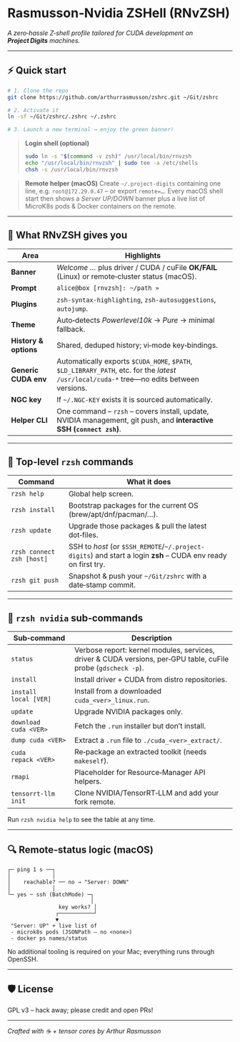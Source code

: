 # Rasmusson‑Nvidia ZSHell (RNvZSH)
*A zero‑hassle Z‑shell profile tailored for CUDA
development on **Project Digits** machines.*

---

## ⚡ Quick start
```bash
# 1. Clone the repo
git clone https://github.com/arthurrasmusson/zshrc.git ~/Git/zshrc

# 2. Activate it
ln -sf ~/Git/zshrc/.zshrc ~/.zshrc

# 3. Launch a new terminal → enjoy the green banner!
````

> **Login shell (optional)**
>
> ```bash
> sudo ln -s "$(command -v zsh)" /usr/local/bin/rnvzsh
> echo "/usr/local/bin/rnvzsh" | sudo tee -a /etc/shells
> chsh -s /usr/local/bin/rnvzsh
> ```

> **Remote helper (macOS)**
> Create `~/.project-digits` containing one line, e.g.
> `root@172.29.0.47` – or export `remote=…`.
> Every macOS shell start then shows a *Server UP/DOWN* banner plus a
> live list of MicroK8s pods & Docker containers on the remote.

---

## 🧰 What RNvZSH gives you

| Area                  | Highlights                                                                                                                                 |
| --------------------- | ------------------------------------------------------------------------------------------------------------------------------------------ |
| **Banner**            | *Welcome …* plus driver / CUDA / cuFile **OK/FAIL** (Linux) or remote‑cluster status (macOS).                                              |
| **Prompt**            | `alice@box [rnvzsh]: ~/path »`                                                                                                             |
| **Plugins**           | `zsh-syntax-highlighting`, `zsh-autosuggestions`, `autojump`.                                                                              |
| **Theme**             | Auto‑detects *Powerlevel10k* → *Pure* → minimal fallback.                                                                                  |
| **History & options** | Shared, deduped history; vi‑mode key‑bindings.                                                                                             |
| **Generic CUDA env**  | Automatically exports `$CUDA_HOME`, `$PATH`, `$LD_LIBRARY_PATH`, etc. for the *latest* `/usr/local/cuda‑*` tree—no edits between versions. |
| **NGC key**           | If `~/.NGC-KEY` exists it is sourced automatically.                                                                                        |
| **Helper CLI**        | One command – `rzsh` – covers install, update, NVIDIA management, git push, and **interactive SSH (`connect zsh`)**.                       |

---

## 📝 Top‑level `rzsh` commands

| Command                   | What it does                                                                                                  |
| ------------------------- | ------------------------------------------------------------------------------------------------------------- |
| `rzsh help`               | Global help screen.                                                                                           |
| `rzsh install`            | Bootstrap packages for the current OS (brew/apt/dnf/pacman/…).                                                |
| `rzsh update`             | Upgrade those packages & pull the latest dot‑files.                                                           |
| `rzsh connect zsh [host]` | SSH to *host* (or `$SSH_REMOTE`/`~/.project-digits`) and start a login **zsh** – CUDA env ready on first try. |
| `rzsh git push`           | Snapshot & push your `~/Git/zshrc` with a date‑stamp commit.                                                  |

---

## 🔧 `rzsh nvidia` sub‑commands

| Sub‑command           | Description                                                                                                    |
| --------------------- | -------------------------------------------------------------------------------------------------------------- |
| `status`              | Verbose report: kernel modules, services, driver & CUDA versions, per‑GPU table, cuFile probe (`gdscheck -p`). |
| `install`             | Install driver + CUDA from distro repositories.                                                                |
| `install local [VER]` | Install from a downloaded `cuda_<ver>_linux.run`.                                                              |
| `update`              | Upgrade NVIDIA packages only.                                                                                  |
| `download cuda <VER>` | Fetch the `.run` installer but don’t install.                                                                  |
| `dump cuda <VER>`     | Extract a `.run` file to `./cuda_<ver>_extract/`.                                                              |
| `cuda repack <VER>`   | Re‑package an extracted toolkit (needs `makeself`).                                                            |
| `rmapi`               | Placeholder for Resource‑Manager API helpers.                                                                  |
| `tensorrt-llm init`   | Clone NVIDIA/TensorRT‑LLM and add your fork remote.                                                            |

Run `rzsh nvidia help` to see the table at any time.

---

## 🔍 Remote‑status logic (macOS)

```text
┌─ ping 1 s ──┐
│             │
│    reachable? ── no → "Server: DOWN"
│             │
└─ yes ─ ssh (BatchMode) ─┐
                          │
                key works? │
               ┌───────────┘
               ▼
 "Server: UP" + live list of
 - microk8s pods (JSONPath – no <none>)
 - docker ps names/status
```

No additional tooling is required on your Mac; everything runs through
OpenSSH.

---

## 🛡️ License

GPL v3 – hack away; please credit and open PRs!

---

*Crafted with ☕ + tensor cores by Arthur Rasmusson*